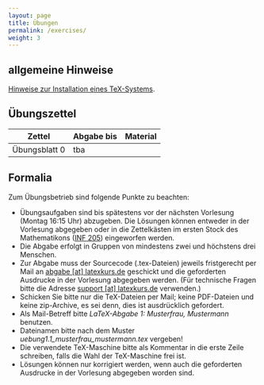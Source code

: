 ```yaml
---
layout: page
title: Übungen
permalink: /exercises/
weight: 3
---
```


## allgemeine Hinweise

[Hinweise zur Installation eines TeX-Systems](./00_texlive_installation.pdf "Installationshinweise").

## Übungszettel

Zettel                                                   | Abgabe bis | Material
---------------------------------------------------------|------------|-------------------------
Übungsblatt 0                                            |tba         |

<!--
[Übungsblatt 0](./00_erste_schritte.pdf)             | 22.10.2018 |
[Übungsblatt 1](./01_schriften_kodierungen.pdf)      | 29.10.2018 |
[Übungsblatt 2](./02_mathesatz.pdf)                  | 05.11.2018 |
[Übungsblatt 3](./03_tabellen.pdf)                   | 12.11.2018 |
[Übungsblatt 4](./04_masseinheiten.pdf)              | 19.11.2018 |
[Übungsblatt 5](./05_abbildungen_tikz.pdf)           | 26.11.2018 |
[Übungsblatt 6](./06_diagramme.pdf)                  | 03.12.2018 | [Messwerte](06_messwerte.dat)
[Übungsblatt 7](./07_umfangreiches_dokument.pdf)         | 10.12.2018 | [Projektdateien](07_projekt.zip)
[Übungsblatt 8](./08_bibliographie_mehrsprachigkeit.pdf) | 17.12.2018 |
[Weihnachtsblatt](./weihnachtsblatt.pdf)                 | 07.01.2019 |
[Übungsblatt 9](./09_praesentationen.pdf)                | 14.01.2019 |
[Übungsblatt 10](#./10_brief_lebenslauf.pdf) 	         | 21.01.2019 |-->

## Formalia

Zum Übungsbetrieb sind folgende Punkte zu beachten:

* Übungsaufgaben sind bis spätestens vor der nächsten Vorlesung (Montag 16:15 Uhr) abzugeben.
  Die Lösungen können entweder in der Vorlesung abgegeben oder in die Zettelkästen im ersten Stock des Mathematikons (<a href="http://osm.org/go/0DwYyjIMU-?m=">INF 205</a>) eingeworfen werden.
* Die Abgabe erfolgt in Gruppen von mindestens zwei und höchstens drei Menschen.
* Zur Abgabe muss der Sourcecode (.tex-Dateien) jeweils fristgerecht per Mail an <a href="mailto:abgabe@latexkurs.de?subject=LaTeX-Abgabe%20:">abgabe [at] latexkurs.de</a> geschickt und die geforderten Ausdrucke in der Vorlesung abgegeben werden.
  (Für technische Fragen bitte die Adresse <a href="mailto:support@latexkurs.de"> support [at] latexkurs.de</a> verwenden.)
* Schicken Sie bitte nur die TeX-Dateien per Mail; keine PDF-Dateien und keine zip-Archive, es sei denn, dies ist ausdrücklich gefordert.
* Als Mail-Betreff bitte _LaTeX-Abgabe 1: Musterfrau, Mustermann_ benutzen.
* Dateinamen bitte nach dem Muster _uebung1.1_musterfrau_mustermann.tex_ vergeben!
* Die verwendete TeX-Maschine bitte als Kommentar in die erste Zeile schreiben, falls die Wahl der TeX-Maschine frei ist.
* Lösungen können nur korrigiert werden, wenn auch die geforderten Ausdrucke in der Vorlesung abgegeben worden sind.
				
